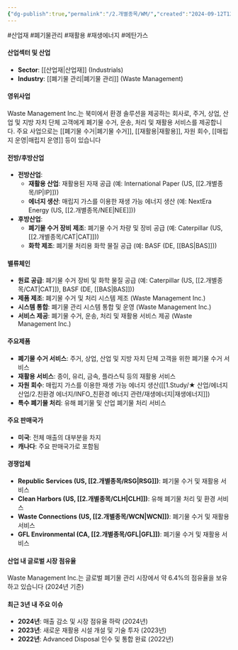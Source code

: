 ```yaml
---
{"dg-publish":true,"permalink":"/2.개별종목/WM/","created":"2024-09-12T12:08:21.805+09:00","updated":"2025-07-29T21:37:05.389+09:00"}
---
```


#산업재 #폐기물관리 #재활용 #재생에너지 #메탄가스


#### 산업섹터 및 산업

- **Sector**: [[산업재\|산업재]] (Industrials)
- **Industry**: [[폐기물 관리\|폐기물 관리]] (Waste Management)

#### 영위사업

Waste Management Inc.는 북미에서 환경 솔루션을 제공하는 회사로, 주거, 상업, 산업 및 지방 자치 단체 고객에게 폐기물 수거, 운송, 처리 및 재활용 서비스를 제공합니다. 주요 사업으로는 [[폐기물 수거\|폐기물 수거]], [[재활용\|재활용]], 자원 회수, [[매립지 운영\|매립지 운영]] 등이 있습니다

#### 전방/후방산업

- **전방산업**:
    - **재활용 산업**: 재활용된 자재 공급 (예: International Paper (US, [[2.개별종목/IP\|IP]]))
    - **에너지 생산**: 매립지 가스를 이용한 재생 가능 에너지 생산 (예: NextEra Energy (US, [[2.개별종목/NEE\|NEE]]))
- **후방산업**:
    - **폐기물 수거 장비 제조**: 폐기물 수거 차량 및 장비 공급 (예: Caterpillar (US, [[2.개별종목/CAT\|CAT]]))
    - **화학 제조**: 폐기물 처리용 화학 물질 공급 (예: BASF (DE, [[BAS\|BAS]]))

#### 밸류체인

- **원료 공급**: 폐기물 수거 장비 및 화학 물질 공급 (예: Caterpillar (US, [[2.개별종목/CAT\|CAT]]), BASF (DE, [[BAS\|BAS]]))
- **제품 제조**: 폐기물 수거 및 처리 시스템 제조 (Waste Management Inc.)
- **시스템 통합**: 폐기물 관리 시스템 통합 및 운영 (Waste Management Inc.)
- **서비스 제공**: 폐기물 수거, 운송, 처리 및 재활용 서비스 제공 (Waste Management Inc.)

#### 주요제품

- **폐기물 수거 서비스**: 주거, 상업, 산업 및 지방 자치 단체 고객을 위한 폐기물 수거 서비스
- **재활용 서비스**: 종이, 유리, 금속, 플라스틱 등의 재활용 서비스
- **자원 회수**: 매립지 가스를 이용한 재생 가능 에너지 생산([[1.Study/★ 산업/에너지 산업/2.친환경 에너지/INFO_친환경 에너지 관련/재생에너지\|재생에너지]])
- **특수 폐기물 처리**: 유해 폐기물 및 산업 폐기물 처리 서비스

#### 주요 판매국가

- **미국**: 전체 매출의 대부분을 차지
- **캐나다**: 주요 판매국가로 포함됨

#### 경쟁업체

- **Republic Services (US, [[2.개별종목/RSG\|RSG]])**: 폐기물 수거 및 재활용 서비스
- **Clean Harbors (US, [[2.개별종목/CLH\|CLH]])**: 유해 폐기물 처리 및 환경 서비스
- **Waste Connections (US, [[2.개별종목/WCN\|WCN]])**: 폐기물 수거 및 재활용 서비스
- **GFL Environmental (CA, [[2.개별종목/GFL\|GFL]])**: 폐기물 수거 및 재활용 서비스

#### 산업 내 글로벌 시장 점유율

Waste Management Inc.는 글로벌 폐기물 관리 시장에서 약 6.4%의 점유율을 보유하고 있습니다 (2024년 기준)

#### 최근 3년 내 주요 이슈

- **2024년**: 매출 감소 및 시장 점유율 하락 (2024년)
- **2023년**: 새로운 재활용 시설 개설 및 기술 투자 (2023년)
- **2022년**: Advanced Disposal 인수 및 통합 완료 (2022년)